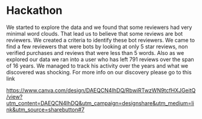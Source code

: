 # Hackathon

We started to explore the data and we found that some reviewers had very minimal word clouds.
That lead us to believe that some reviews are bot reviewers.
We created a criteria to identify these bot reviewers. 
We came to find a few reviewers that were bots by looking at only 5 star reviews, non verified purchases and reviews that were less than 5 words.
Also as we explored our data we ran into a user who has left 791 reviews over the span of 16 years. 
We managed to track his activity over the years and what we discovered was shocking. 
For more info on our discovery please go to this link

https://www.canva.com/design/DAEQCN4IhDQ/RbwiRTwzWN9tcfHXJGeitQ/view?utm_content=DAEQCN4IhDQ&utm_campaign=designshare&utm_medium=link&utm_source=sharebutton#7
